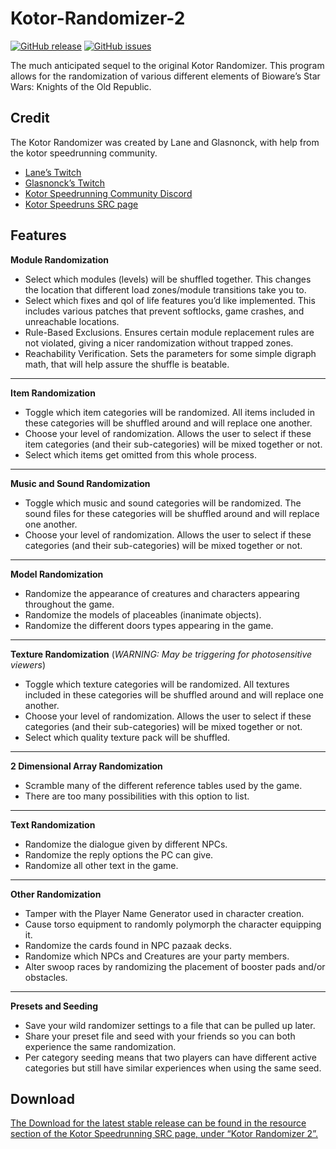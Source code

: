 # Kotor-Randomizer-2

[![GitHub release](https://img.shields.io/github/v/release/LaneDibello/Kotor-Randomizer-2.svg)](https://github.com/LaneDibello/Kotor-Randomizer-2/releases/latest)
[![GitHub issues](https://img.shields.io/github/issues/LaneDibello/Kotor-Randomizer-2.svg)](https://github.com/LaneDibello/Kotor-Randomizer-2/issues)

The much anticipated sequel to the original Kotor Randomizer. This program allows for the randomization of various different elements of Bioware’s Star Wars: Knights of the Old Republic.

## Credit
The Kotor Randomizer was created by Lane and Glasnonck, with help from the kotor speedrunning community.

* [Lane’s Twitch](https://www.twitch.tv/lane_m)
* [Glasnonck’s Twitch](https://www.twitch.tv/glasnonck)
* [Kotor Speedrunning Community Discord](http://discord.gg/Q2uPRVu)
* [Kotor Speedruns SRC page](https://www.speedrun.com/kotor1)

## Features
**Module Randomization**
* Select which modules (levels) will be shuffled together. This changes the location that different load zones/module transitions take you to.
* Select which fixes and qol of life features you’d like implemented. This includes various patches that prevent softlocks, game crashes, and unreachable locations.
* Rule-Based Exclusions. Ensures certain module replacement rules are not violated, giving a nicer randomization without trapped zones.
* Reachability Verification. Sets the parameters for some simple digraph math, that will help assure the shuffle is beatable.
---
**Item Randomization**
* Toggle which item categories will be randomized. All items included in these categories will be shuffled around and will replace one another. 
* Choose your level of randomization. Allows the user to select if these item categories (and their sub-categories) will be mixed together or not.
* Select which items get omitted from this whole process.
---
**Music and Sound Randomization**
* Toggle which music and sound categories will be randomized. The sound files for these categories will be shuffled around and will replace one another.
*  Choose your level of randomization. Allows the user to select if these categories (and their sub-categories) will be mixed together or not.
---
**Model Randomization**
* Randomize the appearance of creatures and characters appearing throughout the game.
* Randomize the models of placeables (inanimate objects).
* Randomize the different doors types appearing in the game.
---
**Texture Randomization** (*WARNING: May be triggering for photosensitive viewers*)
* Toggle which texture categories will be randomized. All textures included in these categories will be shuffled around and will replace one another. 
*  Choose your level of randomization. Allows the user to select if these categories (and their sub-categories) will be mixed together or not.
* Select which quality texture pack will be shuffled.
---
**2 Dimensional Array Randomization**
* Scramble many of the different reference tables used by the game.
* There are too many possibilities with this option to list.
---
**Text Randomization**
* Randomize the dialogue given by different NPCs.
* Randomize the reply options the PC can give.
* Randomize all other text in the game.
---
**Other Randomization**
* Tamper with the Player Name Generator used in character creation.
* Cause torso equipment to randomly polymorph the character equipping it.
* Randomize the cards found in NPC pazaak decks.
* Randomize which NPCs and Creatures are your party members.
* Alter swoop races by randomizing the placement of booster pads and/or obstacles.
---
**Presets and Seeding**
* Save your wild randomizer settings to a file that can be pulled up later.
* Share your preset file and seed with your friends so you can both experience the same randomization.
* Per category seeding means that two players can have different active categories but still have similar experiences when using the same seed.

## Download
[The Download for the latest stable release can be found in the resource section of the Kotor Speedrunning SRC page, under “Kotor Randomizer 2”.](https://www.speedrun.com/kotor1/resources)

